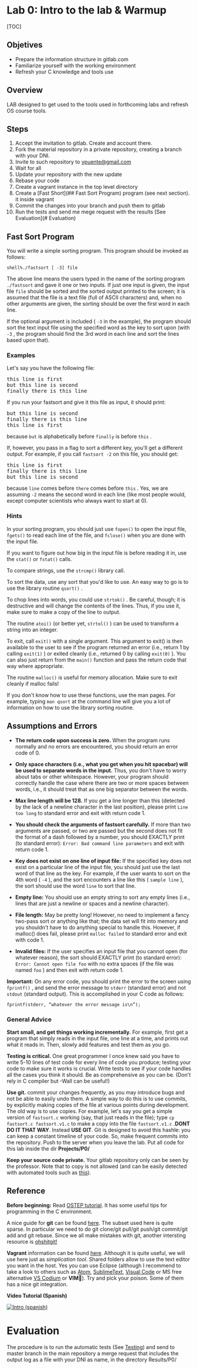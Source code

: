 # Lab 0: Intro to the lab & Warmup

[TOC]

## Objetives

* Prepare the information structure in gitlab.com
* Familiarize yourself with the working environment
* Refresh your C knowledge and tools use

## Overview

LAB designed to get used to the tools used in forthcoming labs and refresh OS course tools.

## Steps

1. Accept the invitation to gitlab. Create and account there.
2. Fork the material repository in a private repository, creating a branch with your DNI.
3. Invite to such repository to vpuente@gmail.com
4. Wait for all
5. Update your repository with the new update
6. Rebase your code
7. Create a vagrant instance in the top level directory
8. Create a [Fast Short](## Fast Sort Program) program (see next section). it inside vagrant
9. Commit the changes into your branch and push them to gitlab
10. Run the tests and send me mege request with the results [See Evaluation](# Evaluation)


## Fast Sort Program

You will write a simple sorting program. This program should be invoked as follows:

`shell%./fastsort [ -3] file`

The above line means the users typed in the name of the sorting program `./fastsort` and gave it one or two inputs. If just one input is given, the input file `file` should be sorted and the sorted output printed to the screen; it is assumed that the file is a text file (full of ASCII characters) and, when no other arguments are given, the sorting should be over the first word in each line.

If the optional argument is included ( `-3` in the example), the program should sort the text input file using the specified word as the key to sort upon (with `-3` , the program should find the 3rd word in each line and sort the lines based upon that).

### Examples

Let's say you have the following file:

<pre>this line is first
but this line is second
finally there is this line
</pre>

If you run your fastsort and give it this file as input, it should print:

<pre>but this line is second
finally there is this line
this line is first
</pre>

because `but` is alphabetically before `finally` is before `this` .

If, however, you pass in a flag to sort a different key, you'll get a different output. For example, if you call `fastsort -2` on this file, you should get:

<pre>this line is first
finally there is this line
but this line is second
</pre>

because `line` comes before `there` comes before `this` . Yes, we are assuming `-2` means the second word in each line (like most people would, except computer scientists who always want to start at 0).

### Hints

In your sorting program, you should just use `fopen()` to open the input file, `fgets()` to read each line of the file, and `fclose()` when you are done with the input file.

If you want to figure out how big in the input file is before reading it in, use the `stat()` or `fstat()` calls.

To compare strings, use the `strcmp()` library call.

To sort the data, use any sort that you'd like to use. An easy way to go is to use the library routine `qsort()` .

To chop lines into words, you could use `strtok()` . Be careful, though; it is destructive and will change the contents of the lines. Thus, if you use it, make sure to make a copy of the line to output.

The routine `atoi()` (or better yet, `strtol()` ) can be used to transform a string into an integer.

To exit, call `exit()` with a single argument. This argument to exit() is then available to the user to see if the program returned an error (i.e., return 1 by calling `exit(1)` ) or exited cleanly (i.e., returned 0 by calling `exit(0)` ). You can also just return from the `main()` function and pass the return code that way where appropriate.

The routine `malloc()` is useful for memory allocation. Make sure to exit cleanly if malloc fails!

If you don't know how to use these functions, use the man pages. For example, typing `man qsort` at the command line will give you a lot of information on how to use the library sorting routine.

## Assumptions and Errors

* **The return code upon success is zero.** When the program runs normally and no errors are encountered, you should return an error code of 0.

* **Only space characters (i.e., what you get when you hit spacebar) will be used to separate words in the input.** Thus, you don't have to worry about tabs or other whitespace. However, your program should correctly handle the case where there are two or more spaces between words, i.e., it should treat that as one big separator between the words.

* **Max line length will be 128.** If you get a line longer than this (detected by the lack of a newline character in the last position), please print `Line too long` to standard error and exit with return code 1.

* **You should check the arguments of fastsort carefully.** If more than two arguments are passed, or two are passed but the second does not fit the format of a dash followed by a number, you should EXACTLY print (to standard error): `Error: Bad command line parameters` and exit with return code 1.

* **Key does not exist on one line of input file:** If the specified key does not exist on a particular line of the input file, you should just use the last word of that line as the key. For example, if the user wants to sort on the 4th word ( `-4` ), and the sort encounters a line like this ( `sample line` ), the sort should use the word `line` to sort that line.

* **Empty line:** You should use an empty string to sort any empty lines (i.e., lines that are just a newline or spaces and a newline character).

* **File length:** May be pretty long! However, no need to implement a fancy two-pass sort or anything like that; the data set will fit into memory and you shouldn't have to do anything special to handle this. However, if malloc() does fail, please print `malloc failed` to standard error and exit with code 1.

* **Invalid files:** If the user specifies an input file that you cannot open (for whatever reason), the sort should EXACTLY print (to standard error): `Error: Cannot open file foo` with no extra spaces (if the file was named `foo` ) and then exit with return code 1.

**Important:** On any error code, you should print the error to the screen using `fprintf()` , and send the error message to `stderr` (standard error) and not `stdout` (standard output). This is accomplished in your C code as follows:

`fprintf(stderr, “whatever the error message is\n”);`

### General Advice
**Start small, and get things working incrementally.** For example, first get a program that simply reads in the input file, one line at a time, and prints out what it reads in. Then, slowly add features and test them as you go.

**Testing is critical.** One great programmer I once knew said you have to write 5-10 lines of test code for every line of code you produce; testing your code to make sure it works is crucial. Write tests to see if your code handles all the cases you think it should. Be as comprehensive as you can be. (Don't rely in C compiler but -Wall can be useful!)


**Use git.** commit your changes frequently, as you may introduce bugs and not be able to easily undo them. A simple way to do this is to use commits, by explicitly making copies of the file at various points during development. The old way is to use copies. For example, let's say you get a simple version of `fastsort.c` working (say, that just reads in the file); type `cp fastsort.c fastsort.v1.c` to make a copy into the file `fastsort.v1.c` .**DONT DO IT THAT WAY**. Instead **USE GIT**. Git is designed to avoid this hashle: you can keep a constant timeline of your code. So, make frequent commits into the repository. Push to the server when you leave the lab. Put all code for this lab inside the dir **Projects/P0/**  

**Keep your source code private.** Your gitlab repository only can be seen by the professor. Note that to copy is not allowed (and can be easily detected with automated tools such as [this](https://theory.stanford.edu/~aiken/moss/)).


## Reference


**Before beginning:** Read [OSTEP tutorial](http://pages.cs.wisc.edu/~remzi/OSTEP/lab-tutorial.pdf). It has some useful tips for programming in the C environment.

A nice guide for **git** can be found [here](https://www.atlassian.com/git/tutorials/what-is-version-control). The subset used here is quite sparse. In particular we need to do git clone/git pull/git push/git commit/git add and git rebase.
Since we all make mistakes with git, another intersting resource is [ohshitgit!](https://ohshitgit.com)

**Vagrant** information can be found [here](https://www.vagrantup.com/docs/getting-started/). Although it is quite useful, we will use here just as _simplication tool_. Shared folders allow to use the text editor you want in the host. Yes you can use Eclipse (although I recommend to take a look to others such as [Atom](http://atom.org/), [SublimeText](https://www.sublimetext.com/3), [Visual Code](https://code.visualstudio.com) or MS free alternative [VS Codium](https://vscodium.com)  or **VIM**😬). Try and pick your poison. Some of them has a nice git integration.

**Video Tutorial (Spanish)**

[![Intro (spanish)](http://img.youtube.com/vi/W15-Yx_zdsc/0.jpg)](https://www.youtube.com/watch?v=W15-Yx_zdsc)

# Evaluation
The procedure is to run the automatic tests (See [Testing](Tests/README)) and send to master branch in the main repository a merge request that includes the output log as a file with your DNI as name, in the directory Results/P0/
